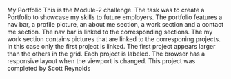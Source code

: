 My Portfolio
    This is the Module-2 challenge. The task was to create a Portfolio to showcase my skills to future employers.
    The portfolio features a nav bar, a profile picture, an about me section, a work section and a contact me section.
    The nav bar is linked to the corresponding sections.
    The my work section contains pictures that are linked to the corresponing projects. In this case only the first project is linked.
    The first project appears larger than the others in the grid.
    Each project is labeled.
    The browser has a responsive layout when the viewport is changed.
This project was completed by Scott Reynolds